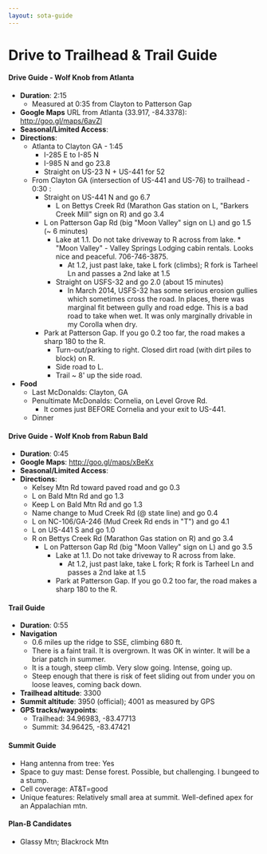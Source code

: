 ```yaml
---
layout: sota-guide
---
```

# Drive to Trailhead & Trail Guide

#### Drive Guide - Wolf Knob from Atlanta

* **Duration**: 2:15
    * Measured at 0:35 from Clayton to Patterson Gap
* **Google Maps** URL from Atlanta (33.917, -84.3378): http://goo.gl/maps/6avZl
* **Seasonal/Limited Access**:
* **Directions**:
    * Atlanta to Clayton GA - 1:45
        * I-285 E to I-85 N
        * I-985 N and go 23.8
        * Straight on US-23 N + US-441 for 52
    * From Clayton GA (intersection of US-441 and US-76) to trailhead - 0:30 :
      * Straight on US-441 N and go 6.7
        * L on Bettys Creek Rd (Marathon Gas station on L, "Barkers Creek Mill" sign on R) and go 3.4
      * L on Patterson Gap Rd (big "Moon Valley" sign on L) and go 1.5 (~ 6 minutes)
         * Lake at 1.1.  Do not take driveway to R across from lake.
               * "Moon Valley" - Valley Springs Lodging cabin rentals.  Looks nice and peaceful. 706-746-3875.
           * At 1.2, just past lake, take L fork (climbs);  R fork is Tarheel Ln and passes a 2nd lake at 1.5
        * Straight on USFS-32 and go 2.0 (about 15 minutes)
            * In March 2014, USFS-32 has some serious erosion gullies which sometimes cross the road.  In places, there was marginal fit between gully and road edge.  This is a bad road to take when wet.  It was only marginally drivable in my Corolla when dry.
      * Park at Patterson Gap.  If you go 0.2 too far, the road makes a sharp 180 to the R.
          * Turn-out/parking to right.  Closed dirt road (with dirt piles to block) on R.
          * Side road to L.
          * Trail ~ 8' up the side road.  
* **Food**
    * Last McDonalds: Clayton, GA
    * Penultimate McDonalds: Cornelia, on Level Grove Rd.
      * It comes just BEFORE Cornelia and your exit to US-441.
    * Dinner

#### Drive Guide - Wolf Knob from Rabun Bald

* **Duration**: 0:45
* **Google Maps**: http://goo.gl/maps/xBeKx
* **Seasonal/Limited Access**:
* **Directions**:
  * Kelsey Mtn Rd toward paved road and go 0.3
  * L on Bald Mtn Rd and go 1.3
  * Keep L on Bald Mtn Rd and go 1.3
  * Name change to Mud Creek Rd (@ state line) and go 0.4
  * L on NC-106/GA-246 (Mud Creek Rd ends in "T") and go 4.1
  * L on US-441 S and go 1.0
  * R on Bettys Creek Rd (Marathon Gas station on R) and go 3.4
     * L on Patterson Gap Rd (big "Moon Valley" sign on L) and go 3.5
         * Lake at 1.1.  Do not take driveway to R across from lake.
           * At 1.2, just past lake, take L fork;  R fork is Tarheel Ln and passes a 2nd lake at 1.5
         * Park at Patterson Gap.  If you go 0.2 too far, the road makes a sharp 180 to the R.


#### Trail Guide

* **Duration**: 0:55
* **Navigation**
    *  0.6 miles up the ridge to SSE, climbing 680 ft.
    *  There is a faint trail.  It is overgrown.  It was OK in winter.  It will be a briar patch in summer.
    *  It is a tough, steep climb.  Very slow going.  Intense, going up.  
    *  Steep enough that there is risk of feet sliding out from under you on loose leaves, coming back down.
* **Trailhead altitude**: 3300
* **Summit altitude**: 3950 (official); 4001 as measured by GPS
* **GPS tracks/waypoints**:
    * Trailhead: 34.96983, -83.47713
    * Summit: 34.96425, -83.47421

#### Summit Guide

* Hang antenna from tree: Yes
* Space to guy mast: Dense forest. Possible, but challenging.  I bungeed to a stump.
* Cell coverage: AT&T=good
* Unique features: Relatively small area at summit.  Well-defined apex for an Appalachian mtn.

#### Plan-B Candidates

* Glassy Mtn; Blackrock Mtn

